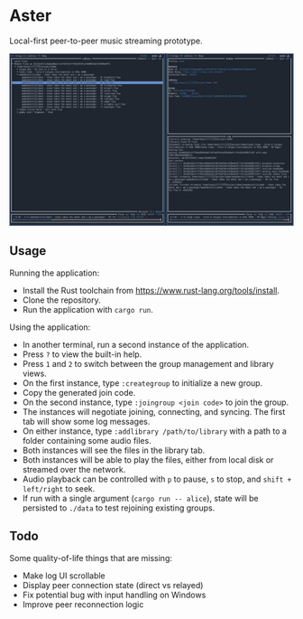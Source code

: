 # Aster

Local-first peer-to-peer music streaming prototype.

![Demo screenshot](demo.jpg)

## Usage

Running the application:
* Install the Rust toolchain from https://www.rust-lang.org/tools/install.
* Clone the repository.
* Run the application with `cargo run`.

Using the application:
* In another terminal, run a second instance of the application.
* Press `?` to view the built-in help.
* Press `1` and `2` to switch between the group management and library views.
* On the first instance, type `:creategroup` to initialize a new group.
* Copy the generated join code.
* On the second instance, type `:joingroup <join code>` to join the group.
* The instances will negotiate joining, connecting, and syncing. The first tab will show some log messages.
* On either instance, type `:addlibrary /path/to/library` with a path to a folder containing some audio files.
* Both instances will see the files in the library tab.
* Both instances will be able to play the files, either from local disk or streamed over the network.
* Audio playback can be controlled with `p` to pause, `s` to stop, and `shift + left/right` to seek.
* If run with a single argument (`cargo run -- alice`), state will be persisted to `./data` to test rejoining existing groups.

## Todo

Some quality-of-life things that are missing:

* Make log UI scrollable
* Display peer connection state (direct vs relayed)
* Fix potential bug with input handling on Windows
* Improve peer reconnection logic
